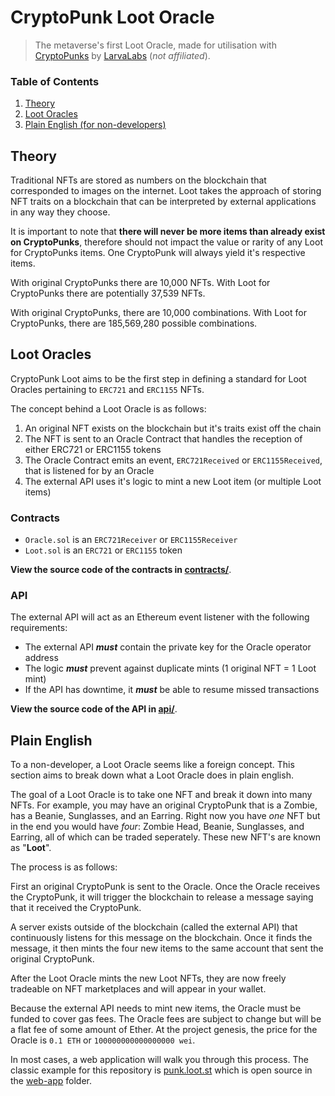 # CryptoPunk Loot Oracle

> The metaverse's first Loot Oracle, made for utilisation with [CryptoPunks](https://github.com/larvalabs/cryptopunks) by [LarvaLabs](https://www.larvalabs.com/) (_not affiliated_).

### Table of Contents

1. [Theory](#theory)
1. [Loot Oracles](#loot-oracles)
1. [Plain English (for non-developers)](#plain-english)

## Theory

Traditional NFTs are stored as numbers on the blockchain that corresponded to images on the internet. Loot takes the approach of storing NFT traits on a blockchain that can be interpreted by external applications in any way they choose.

It is important to note that **there will never be more items than already exist on CryptoPunks**, therefore should not impact the value or rarity of any Loot for CryptoPunks items. One CryptoPunk will always yield it's respective items.

With original CryptoPunks there are 10,000 NFTs. With Loot for CryptoPunks there are potentially 37,539 NFTs.

With original CryptoPunks, there are 10,000 combinations. With Loot for CryptoPunks, there are 185,569,280 possible combinations.

## Loot Oracles

CryptoPunk Loot aims to be the first step in defining a standard for Loot Oracles pertaining to `ERC721` and `ERC1155` NFTs.

The concept behind a Loot Oracle is as follows:

1. An original NFT exists on the blockchain but it's traits exist off the chain
2. The NFT is sent to an Oracle Contract that handles the reception of either ERC721 or ERC1155 tokens
3. The Oracle Contract emits an event, `ERC721Received` or `ERC1155Received`, that is listened for by an Oracle
4. The external API uses it's logic to mint a new Loot item (or multiple Loot items)

### Contracts

- `Oracle.sol` is an `ERC721Receiver` or `ERC1155Receiver`
- `Loot.sol` is an `ERC721` or `ERC1155` token

**View the source code of the contracts in [contracts/](contracts/)**.

### API

The external API will act as an Ethereum event listener with the following requirements:

- The external API **_must_** contain the private key for the Oracle operator address
- The logic **_must_** prevent against duplicate mints (1 original NFT = 1 Loot mint)
- If the API has downtime, it **_must_** be able to resume missed transactions

**View the source code of the API in [api/](api/)**.

## Plain English

To a non-developer, a Loot Oracle seems like a foreign concept. This section aims to break down what a Loot Oracle does in plain english.

The goal of a Loot Oracle is to take one NFT and break it down into many NFTs. For example, you may have an original CryptoPunk that is a Zombie, has a Beanie, Sunglasses, and an Earring. Right now you have _one_ NFT but in the end you would have _four_: Zombie Head, Beanie, Sunglasses, and Earring, all of which can be traded seperately. These new NFT's are known as "**Loot**".

The process is as follows:

First an original CryptoPunk is sent to the Oracle. Once the Oracle receives the CryptoPunk, it will trigger the blockchain to release a message saying that it received the CryptoPunk.

A server exists outside of the blockchain (called the external API) that continuously listens for this message on the blockchain. Once it finds the message, it then mints the four new items to the same account that sent the original CryptoPunk.

After the Loot Oracle mints the new Loot NFTs, they are now freely tradeable on NFT marketplaces and will appear in your wallet.

Because the external API needs to mint new items, the Oracle must be funded to cover gas fees. The Oracle fees are subject to change but will be a flat fee of some amount of Ether. At the project genesis, the price for the Oracle is `0.1 ETH` or `100000000000000000 wei`.

In most cases, a web application will walk you through this process. The classic example for this repository is [punk.loot.st](https://punk.loot.st/) which is open source in the [web-app](web-app/) folder.
